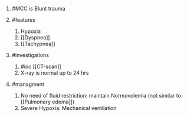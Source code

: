 1. #MCC is Blunt trauma
2. #features 
	1. Hypoxia
	1. [[Dyspnea]]
	1. [[Tachypnea]]

3. #investigations 
	1. #ioc [[CT-scan]]
	1. X-ray is normal up to 24 hrs

4. #managment 
	1. No need of fluid restriction: maintain Normovolemia (not similar to [[Pulmonary edema]])
	1. Severe Hypoxia: Mechanical ventilation
